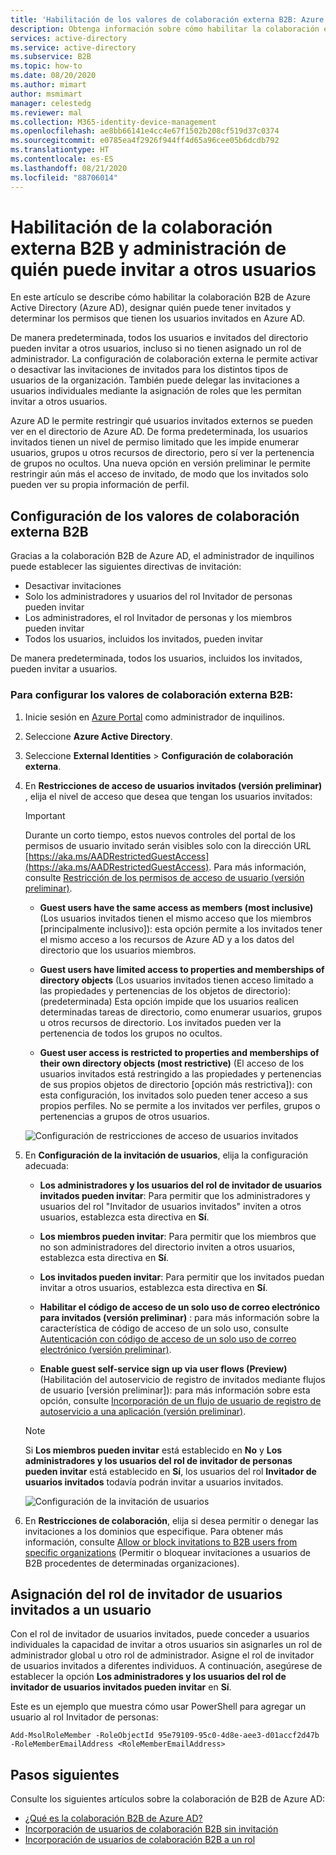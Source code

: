 ```yaml
---
title: 'Habilitación de los valores de colaboración externa B2B: Azure AD'
description: Obtenga información sobre cómo habilitar la colaboración externa B2B de Active Directory y administrar quién puede invitar a usuarios invitados. Uso del rol de invitador de usuarios invitados para delegar invitaciones.
services: active-directory
ms.service: active-directory
ms.subservice: B2B
ms.topic: how-to
ms.date: 08/20/2020
ms.author: mimart
author: msmimart
manager: celestedg
ms.reviewer: mal
ms.collection: M365-identity-device-management
ms.openlocfilehash: ae8bb66141e4cc4e67f1502b208cf519d37c0374
ms.sourcegitcommit: e0785ea4f2926f944ff4d65a96cee05b6dcdb792
ms.translationtype: HT
ms.contentlocale: es-ES
ms.lasthandoff: 08/21/2020
ms.locfileid: "88706014"
---
```

# <a name="enable-b2b-external-collaboration-and-manage-who-can-invite-guests"></a>Habilitación de la colaboración externa B2B y administración de quién puede invitar a otros usuarios

En este artículo se describe cómo habilitar la colaboración B2B de Azure Active Directory (Azure AD), designar quién puede tener invitados y determinar los permisos que tienen los usuarios invitados en Azure AD. 

De manera predeterminada, todos los usuarios e invitados del directorio pueden invitar a otros usuarios, incluso si no tienen asignado un rol de administrador. La configuración de colaboración externa le permite activar o desactivar las invitaciones de invitados para los distintos tipos de usuarios de la organización. También puede delegar las invitaciones a usuarios individuales mediante la asignación de roles que les permitan invitar a otros usuarios.

Azure AD le permite restringir qué usuarios invitados externos se pueden ver en el directorio de Azure AD. De forma predeterminada, los usuarios invitados tienen un nivel de permiso limitado que les impide enumerar usuarios, grupos u otros recursos de directorio, pero sí ver la pertenencia de grupos no ocultos. Una nueva opción en versión preliminar le permite restringir aún más el acceso de invitado, de modo que los invitados solo pueden ver su propia información de perfil. 

## <a name="configure-b2b-external-collaboration-settings"></a>Configuración de los valores de colaboración externa B2B

Gracias a la colaboración B2B de Azure AD, el administrador de inquilinos puede establecer las siguientes directivas de invitación:

- Desactivar invitaciones
- Solo los administradores y usuarios del rol Invitador de personas pueden invitar
- Los administradores, el rol Invitador de personas y los miembros pueden invitar
- Todos los usuarios, incluidos los invitados, pueden invitar

De manera predeterminada, todos los usuarios, incluidos los invitados, pueden invitar a usuarios.

### <a name="to-configure-external-collaboration-settings"></a>Para configurar los valores de colaboración externa B2B:

1. Inicie sesión en [Azure Portal](https://portal.azure.com) como administrador de inquilinos.
2. Seleccione **Azure Active Directory**.
3. Seleccione **External Identities** > **Configuración de colaboración externa**.

4. En **Restricciones de acceso de usuarios invitados (versión preliminar)** , elija el nivel de acceso que desea que tengan los usuarios invitados:

   > [!IMPORTANT]
   > Durante un corto tiempo, estos nuevos controles del portal de los permisos de usuario invitado serán visibles solo con la dirección URL [https://aka.ms/AADRestrictedGuestAccess](https://aka.ms/AADRestrictedGuestAccess). Para más información, consulte [Restricción de los permisos de acceso de usuario (versión preliminar)](https://aka.ms/exid-users-restrict-guest-permissions).

   - **Guest users have the same access as members (most inclusive)** (Los usuarios invitados tienen el mismo acceso que los miembros [principalmente inclusivo]): esta opción permite a los invitados tener el mismo acceso a los recursos de Azure AD y a los datos del directorio que los usuarios miembros.

   - **Guest users have limited access to properties and memberships of directory objects** (Los usuarios invitados tienen acceso limitado a las propiedades y pertenencias de los objetos de directorio): (predeterminada) Esta opción impide que los usuarios realicen determinadas tareas de directorio, como enumerar usuarios, grupos u otros recursos de directorio. Los invitados pueden ver la pertenencia de todos los grupos no ocultos.

   - **Guest user access is restricted to properties and memberships of their own directory objects (most restrictive)** (El acceso de los usuarios invitados está restringido a las propiedades y pertenencias de sus propios objetos de directorio [opción más restrictiva]): con esta configuración, los invitados solo pueden tener acceso a sus propios perfiles. No se permite a los invitados ver perfiles, grupos o pertenencias a grupos de otros usuarios.
  
    ![Configuración de restricciones de acceso de usuarios invitados](./media/delegate-invitations/guest-user-access.png)

5. En **Configuración de la invitación de usuarios**, elija la configuración adecuada:

   - **Los administradores y los usuarios del rol de invitador de usuarios invitados pueden invitar**: Para permitir que los administradores y usuarios del rol "Invitador de usuarios invitados" inviten a otros usuarios, establezca esta directiva en **Sí**.

   - **Los miembros pueden invitar**: Para permitir que los miembros que no son administradores del directorio inviten a otros usuarios, establezca esta directiva en **Sí**.

   - **Los invitados pueden invitar**: Para permitir que los invitados puedan invitar a otros usuarios, establezca esta directiva en **Sí**.

   - **Habilitar el código de acceso de un solo uso de correo electrónico para invitados (versión preliminar)** : para más información sobre la característica de código de acceso de un solo uso, consulte [Autenticación con código de acceso de un solo uso de correo electrónico (versión preliminar)](one-time-passcode.md).

   - **Enable guest self-service sign up via user flows (Preview)** (Habilitación del autoservicio de registro de invitados mediante flujos de usuario [versión preliminar]): para más información sobre esta opción, consulte [Incorporación de un flujo de usuario de registro de autoservicio a una aplicación (versión preliminar)](self-service-sign-up-user-flow.md).

   > [!NOTE]
   > Si **Los miembros pueden invitar** está establecido en **No** y **Los administradores y los usuarios del rol de invitador de personas pueden invitar** está establecido en **Sí**, los usuarios del rol **Invitador de usuarios invitados** todavía podrán invitar a usuarios invitados.

    ![Configuración de la invitación de usuarios](./media/delegate-invitations/guest-invite-settings.png)

6. En **Restricciones de colaboración**, elija si desea permitir o denegar las invitaciones a los dominios que especifique. Para obtener más información, consulte [Allow or block invitations to B2B users from specific organizations](allow-deny-list.md) (Permitir o bloquear invitaciones a usuarios de B2B procedentes de determinadas organizaciones).

## <a name="assign-the-guest-inviter-role-to-a-user"></a>Asignación del rol de invitador de usuarios invitados a un usuario

Con el rol de invitador de usuarios invitados, puede conceder a usuarios individuales la capacidad de invitar a otros usuarios sin asignarles un rol de administrador global u otro rol de administrador. Asigne el rol de invitador de usuarios invitados a diferentes individuos. A continuación, asegúrese de establecer la opción **Los administradores y los usuarios del rol de invitador de usuarios invitados pueden invitar** en **Sí**.

Este es un ejemplo que muestra cómo usar PowerShell para agregar un usuario al rol Invitador de personas:

```
Add-MsolRoleMember -RoleObjectId 95e79109-95c0-4d8e-aee3-d01accf2d47b -RoleMemberEmailAddress <RoleMemberEmailAddress>
```

## <a name="next-steps"></a>Pasos siguientes

Consulte los siguientes artículos sobre la colaboración de B2B de Azure AD:

- [¿Qué es la colaboración B2B de Azure AD?](what-is-b2b.md)
- [Incorporación de usuarios de colaboración B2B sin invitación](add-user-without-invite.md)
- [Incorporación de usuarios de colaboración B2B a un rol](add-guest-to-role.md)

